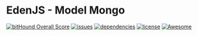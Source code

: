 # EdenJS - Model Mongo

[![bitHound Overall Score](https://www.bithound.io/github/eden-js/model-mongo/badges/score.svg?style=flat-square)](https://www.bithound.io/github/eden-js/model-mongo)
[![issues](https://img.shields.io/github/issues/eden-js/model-mongo.svg?style=flat-square)](https://github.com/eden-js/model-mongo/issues)
[![dependencies](https://david-dm.org/eden-js/model-mongo.svg?style=flat-square)](https://github.com/eden-js/model-mongo)
[![license](https://img.shields.io/badge/license-MIT-blue.svg?style=flat-square)](https://github.com/eden-js/model-mongo)
[![Awesome](https://img.shields.io/badge/awesome-true-green.svg?style=flat-square)](https://github.com/eden-js/model-mongo)
